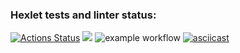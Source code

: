 ### Hexlet tests and linter status:
[![Actions Status](https://github.com/NikaNikky/frontend-project-lvl1/workflows/hexlet-check/badge.svg)](https://github.com/NikaNikky/frontend-project-lvl1/actions)
<a href="https://codeclimate.com/github/codeclimate/codeclimate/maintainability"><img src="https://api.codeclimate.com/v1/badges/a99a88d28ad37a79dbf6/maintainability" /></a>
![example workflow](https://github.com/nikanikky/frontend-project-lvl1/actions/workflows/nodejs.yml/badge.svg)
[![asciicast](https://asciinema.org/a/0oQV5Bw50lF68HfhDVwNy6iIz.svg)](https://asciinema.org/a/0oQV5Bw50lF68HfhDVwNy6iIz)